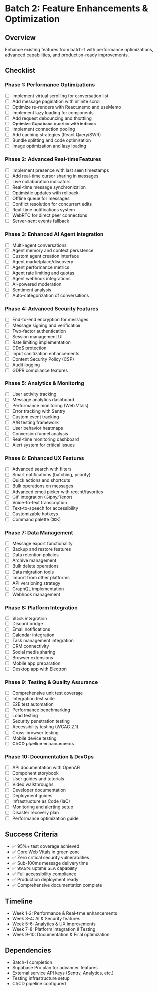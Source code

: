 # Batch 2: Feature Enhancements & Optimization

## Overview
Enhance existing features from batch-1 with performance optimizations, advanced capabilities, and production-ready improvements.

## Checklist

### Phase 1: Performance Optimizations
- [ ] Implement virtual scrolling for conversation list
- [ ] Add message pagination with infinite scroll
- [ ] Optimize re-renders with React.memo and useMemo
- [ ] Implement lazy loading for components
- [ ] Add request debouncing and throttling
- [ ] Optimize Supabase queries with indexes
- [ ] Implement connection pooling
- [ ] Add caching strategies (React Query/SWR)
- [ ] Bundle splitting and code optimization
- [ ] Image optimization and lazy loading

### Phase 2: Advanced Real-time Features
- [ ] Implement presence with last seen timestamps
- [ ] Add real-time cursor sharing in messages
- [ ] Live collaboration indicators
- [ ] Real-time message synchronization
- [ ] Optimistic updates with rollback
- [ ] Offline queue for messages
- [ ] Conflict resolution for concurrent edits
- [ ] Real-time notifications system
- [ ] WebRTC for direct peer connections
- [ ] Server-sent events fallback

### Phase 3: Enhanced AI Agent Integration
- [ ] Multi-agent conversations
- [ ] Agent memory and context persistence
- [ ] Custom agent creation interface
- [ ] Agent marketplace/discovery
- [ ] Agent performance metrics
- [ ] Agent rate limiting and quotas
- [ ] Agent webhook integrations
- [ ] AI-powered moderation
- [ ] Sentiment analysis
- [ ] Auto-categorization of conversations

### Phase 4: Advanced Security Features
- [ ] End-to-end encryption for messages
- [ ] Message signing and verification
- [ ] Two-factor authentication
- [ ] Session management UI
- [ ] Rate limiting implementation
- [ ] DDoS protection
- [ ] Input sanitization enhancements
- [ ] Content Security Policy (CSP)
- [ ] Audit logging
- [ ] GDPR compliance features

### Phase 5: Analytics & Monitoring
- [ ] User activity tracking
- [ ] Message analytics dashboard
- [ ] Performance monitoring (Web Vitals)
- [ ] Error tracking with Sentry
- [ ] Custom event tracking
- [ ] A/B testing framework
- [ ] User behavior heatmaps
- [ ] Conversion funnel analysis
- [ ] Real-time monitoring dashboard
- [ ] Alert system for critical issues

### Phase 6: Enhanced UX Features
- [ ] Advanced search with filters
- [ ] Smart notifications (batching, priority)
- [ ] Quick actions and shortcuts
- [ ] Bulk operations on messages
- [ ] Advanced emoji picker with recent/favorites
- [ ] GIF integration (Giphy/Tenor)
- [ ] Voice-to-text transcription
- [ ] Text-to-speech for accessibility
- [ ] Customizable hotkeys
- [ ] Command palette (⌘K)

### Phase 7: Data Management
- [ ] Message export functionality
- [ ] Backup and restore features
- [ ] Data retention policies
- [ ] Archive management
- [ ] Bulk delete operations
- [ ] Data migration tools
- [ ] Import from other platforms
- [ ] API versioning strategy
- [ ] GraphQL implementation
- [ ] Webhook management

### Phase 8: Platform Integration
- [ ] Slack integration
- [ ] Discord bridge
- [ ] Email notifications
- [ ] Calendar integration
- [ ] Task management integration
- [ ] CRM connectivity
- [ ] Social media sharing
- [ ] Browser extensions
- [ ] Mobile app preparation
- [ ] Desktop app with Electron

### Phase 9: Testing & Quality Assurance
- [ ] Comprehensive unit test coverage
- [ ] Integration test suite
- [ ] E2E test automation
- [ ] Performance benchmarking
- [ ] Load testing
- [ ] Security penetration testing
- [ ] Accessibility testing (WCAG 2.1)
- [ ] Cross-browser testing
- [ ] Mobile device testing
- [ ] CI/CD pipeline enhancements

### Phase 10: Documentation & DevOps
- [ ] API documentation with OpenAPI
- [ ] Component storybook
- [ ] User guides and tutorials
- [ ] Video walkthroughs
- [ ] Developer documentation
- [ ] Deployment guides
- [ ] Infrastructure as Code (IaC)
- [ ] Monitoring and alerting setup
- [ ] Disaster recovery plan
- [ ] Performance optimization guide

## Success Criteria
- ✅ 95%+ test coverage achieved
- ✅ Core Web Vitals in green zone
- ✅ Zero critical security vulnerabilities
- ✅ Sub-100ms message delivery time
- ✅ 99.9% uptime SLA capability
- ✅ Full accessibility compliance
- ✅ Production deployment ready
- ✅ Comprehensive documentation complete

## Timeline
- Week 1-2: Performance & Real-time enhancements
- Week 3-4: AI & Security features
- Week 5-6: Analytics & UX improvements
- Week 7-8: Platform integration & Testing
- Week 9-10: Documentation & Final optimization

## Dependencies
- Batch-1 completion
- Supabase Pro plan for advanced features
- External service API keys (Sentry, Analytics, etc.)
- Testing infrastructure setup
- CI/CD pipeline configured
